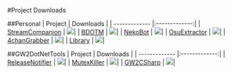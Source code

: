 #Project Downloads

##Personal
| Project | Downloads | 
| ------------- |:-------------:|
| [StreamCompanion](https://github.com/dreanor/StreamCompanion/releases/latest) | ![](https://img.shields.io/github/downloads/dreanor/StreamCompanion/latest/total.svg)|
| [BDOTM](https://github.com/dreanor/BDOTM/releases/latest) | ![](https://img.shields.io/github/downloads/dreanor/BDOTM/latest/total.svg)|
| [NekoBot](https://github.com/dreanor/NekoBot/releases/latest) | ![](https://img.shields.io/github/downloads/dreanor/NekoBot/latest/total.svg)|
| [OsuExtractor](https://github.com/dreanor/OsuExtractor/releases/latest) | ![](https://img.shields.io/github/downloads/dreanor/OsuExtractor/latest/total.svg)|
| [4chanGrabber](https://github.com/dreanor/4chanGrabber/releases/latest) | ![](https://img.shields.io/github/downloads/dreanor/4chanGrabber/latest/total.svg)|
| [Library](https://github.com/dreanor/Library/releases/latest) | ![](https://img.shields.io/github/downloads/dreanor/Library/latest/total.svg)|

##GW2DotNetTools
| Project | Downloads | 
| ------------- |:-------------:|
| [ReleaseNotifier](https://github.com/GW2DotNetTools/ReleaseNotifier/releases/latest) | ![](https://img.shields.io/github/downloads/GW2DotNetTools/ReleaseNotifier/latest/total.svg)|
| [MutexKiller](https://github.com/GW2DotNetTools/GW2-MutexKiller/releases/latest) | ![](https://img.shields.io/github/downloads/GW2DotNetTools/GW2-MutexKiller/latest/total.svg)|
| [GW2CSharp](https://github.com/GW2DotNetTools/GW2-CSharp/releases/latest) | ![](https://img.shields.io/github/downloads/GW2DotNetTools/GW2-CSharp/latest/total.svg)|
